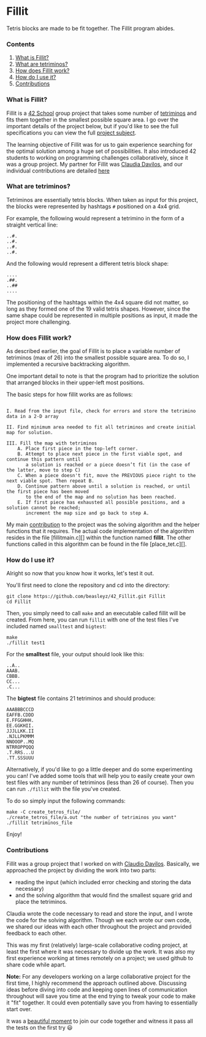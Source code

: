# Fillit

Tetris blocks are made to be fit together. The Fillit program abides.

### Contents

1. [What is Fillit?]()
2. [What are tetriminos?]()
3. [How does Fillit work?]()
4. [How do I use it?]()
5. [Contributions](Contributions)

### What is Fillit?

Fillit is a [42 School][1] group project that takes some number of [tetriminos](What-are-tetriminos) and fits them together in the smallest possible square area. I go over the important details of the project below, but if you'd like to see the full specifications you can view the full [project subject][3].

The learning objective of Fillit was for us to gain experience searching for the optimal solution among a huge set of possibilities. It also introduced 42 students to working on programming challenges collaboratively, since it was a group project. My partner for Fillit was [Claudia Davilos][2], and our individual contributions are detailed [here](Contributions)

### What are tetriminos?

Tetriminos are essentially tetris blocks. When taken as input for this project, the blocks were represented by hashtags `#` positioned on a 4x4 grid. 

For example, the following would represent a tetrimino in the form of a straight vertical line:

	..#.
	..#.
	..#.
	..#.

And the following would represent a different tetris block shape:

	....
	.##.
	..##
	....

The positioning of the hashtags within the 4x4 square did not matter, so long as they formed one of the 19 valid tetris shapes. However, since the same shape could be represented in multiple positions as input, it made the project more challenging.

### How does Fillit work?

As described earlier, the goal of Fillit is to place a variable number of tetriminos (max of 26) into the smallest possible square area. To do so, I implemented a recursive backtracking algorithm. 

One important detail to note is that the program had to prioritize the solution that arranged blocks in their upper-left most positions.

The basic steps for how fillit works are as follows:

```

I. Read from the input file, check for errors and store the tetrimino data in a 2-D array

II. Find minimum area needed to fit all tetriminos and create initial map for solution.

III. Fill the map with tetriminos
	A. Place first piece in the top-left corner. 
	B. Attempt to place next piece in the first viable spot, and continue this pattern until 
	   a solution is reached or a piece doesn’t fit (in the case of the latter, move to step C)
	C. When a piece doesn't fit, move the PREVIOUS piece right to the next viable spot. Then repeat B.
	D. Continue pattern above until a solution is reached, or until the first piece has been moved 
	   to the end of the map and no solution has been reached. 	
	E. If first piece has exhausted all possible positions, and a solution cannot be reached; 
	   increment the map size and go back to step A.

```

My main [contribution]() to the project was the solving algorithm and the helper functions that it requires. The actual code implementation of the algorithm resides in the file [fillitmain.c][] within the function named **fillit**. The other functions called in this algorithm can be found in the file [place_tet.c][].

### How do I use it?

Alright so now that you know how it works, let's test it out.

You'll first need to clone the repository and cd into the directory:

	git clone https://github.com/beasleyz/42_Fillit.git Fillit
	cd Fillit

Then, you simply need to call `make` and an executable called fillit will be created.
From here, you can run `fillit` with one of the test files I've included named `smalltest` and `bigtest`:

	make
	./fillit test1

For the **smalltest** file, your output should look like this:

	..A..
	AAAB.
	CBBB.
	CC...
	.C...

The **bigtest** file contains 21 tetriminos and should produce:

	AAABBBCCCD
	EAFFB.CDDD
	E.FFGGHHH.
	EE.GGKHII.
	JJJLLKK.II
	.NJLLPKMMM
	NNOOOP..MQ
	NTRROPPQQQ
	.T.RRS...U
	.TT.SSSUUU

Alternatively, if you'd like to go a little deeper and do some experimenting you can! I've added some tools that will help you to easily create your own test files with any number of tetriminos (less than 26 of course). Then you can run `./fillit` with the file you've created.

To do so simply input the following commands:

	make -C create_tetros_file/
	./create_tetros_file/a.out "the number of tetriminos you want"
	./fillit tetriminos_file

Enjoy!

### Contributions

Fillit was a group project that I worked on with [Claudio Davilos][2]. Basically, we approached the project by dividing the work into two parts: 

* reading the input (which included error checking and storing the data necessary) 
* and the solving algorithm that would find the smallest square grid and place the tetriminos.

Claudia wrote the code necessary to read and store the input, and I wrote the code for the solving algorithm. Though we each wrote our own code, we shared our ideas with each other throughout the project and provided feedback to each other. 

This was my first (relatively) large-scale collaborative coding project, at least the first where it was necessary to divide up the work. It was also my first experience working at times remotely on a project; we used github to share code while apart. 

**Note:** For any developers working on a large collaborative project for the first time, I highly recommend the approach outlined above. Discussing ideas before diving into code and keeping open lines of communication throughout will save you time at the end trying to tweak your code to make it "fit" together. It could even potentially save you from having to essentially start over.

It was a [beautiful moment][4] to join our code together and witness it pass all the tests on the first try :smiley:

[1]: https://www.42.us.org/ 
[2]: https://www.linkedin.com/in/claudavilarios?authType=NAME_SEARCH&authToken=cd8g&locale=en_US&trk=tyah&trkInfo=clickedVertical%3Amynetwork%2CclickedEntityId%3A122465204%2CauthType%3ANAME_SEARCH%2Cidx%3A1-1-1%2CtarId%3A1485919331720%2Ctas%3Aclaudi
[3]: https://github.com/beasleyz/42_Fillit/blob/master/fillit.en.pdf
[4]: http://www.reactiongifs.com/r/wfa.gif